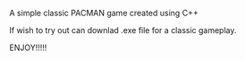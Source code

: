 A simple classic PACMAN game created using C++

If wish to try out can downlad .exe file for a classic gameplay.

ENJOY!!!!!
